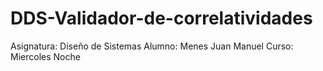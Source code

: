 # DDS-Validador-de-correlatividades
Asignatura: Diseño de Sistemas
Alumno: Menes Juan Manuel
Curso: Miercoles Noche
